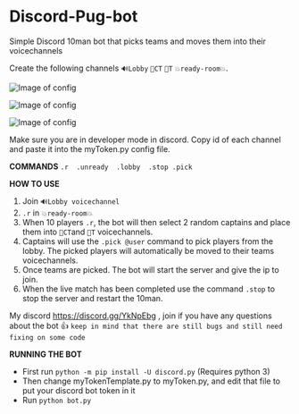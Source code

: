 # Discord-Pug-bot
Simple Discord 10man bot that picks teams and moves them into their voicechannels

Create the following channels `🔊Lobby` `🔵CT` `🔴T` `💥ready-room💥`. 

![Image of config](https://scontent.fsyd6-1.fna.fbcdn.net/v/l/t1.15752-9/70760526_1170460396479105_8676906833635442688_n.png?_nc_cat=104&_nc_oc=AQmsJ1yyadmYmYeklEscRVtkcH6MUsoFT9J9DlFdJo8_gjCy2rLC8OIAxO2fjHsjicA&_nc_ht=scontent.fsyd6-1.fna&oh=7b7abbbea59b278603e72fe4d3013a20&oe=5DF6D77A)


![Image of config](https://scontent.fsyd6-1.fna.fbcdn.net/v/t1.15752-9/71237788_726140337809734_56500397858095104_n.jpg?_nc_cat=103&_nc_oc=AQmyD8rtk2OYalQ-RAqb7ouoxN6_lLBUb_8wzkp3CT9JRQ5Sh_CvbLj5Dd15BYerSuk&_nc_ht=scontent.fsyd6-1.fna&oh=9be849eb2e621d8b5e044e77ab6d612a&oe=5E37EF9E) 


![Image of config](https://scontent.fsyd6-1.fna.fbcdn.net/v/t1.15752-9/71113884_798798853920162_3574141495898275840_n.jpg?_nc_cat=102&_nc_oc=AQmGFu977SfnFmd3GQmsf5DZouAheqcXl5GnxXPTH2kRG6pWmoTJB-F1tJmOF8iSKUU&_nc_ht=scontent.fsyd6-1.fna&oh=8ec45a8389acd802d184275bfd298f48&oe=5DF710A9)

Make sure you are in developer mode in discord. Copy id of each channel and paste it into the myToken.py config file.

**COMMANDS** `.r  .unready  .lobby  .stop .pick`

**HOW TO USE**
1. Join `🔊Lobby voicechannel`
2. `.r` in `💥ready-room💥`
3. When 10 players `.r`, the bot will then select 2 random captains and place them into `🔵CT`and `🔴T` voicechannels.
4. Captains will use the `.pick @user` command to pick players from the lobby. The picked players will automatically be moved to their teams voicechannels.
5. Once teams are picked. The bot will start the server and give the ip to join. 
6. When the live match has been completed use the command `.stop` to stop the server and restart the 10man. 

My discord https://discord.gg/YkNpEbg , join if you have any questions about the bot 👍
`keep in mind that there are still bugs and still need fixing on some code`

**RUNNING THE BOT**
- First run `python -m pip install -U discord.py` (Requires python 3)
- Then change myTokenTemplate.py to myToken.py, and edit that file to put your discord bot token in it
- Run `python bot.py`
